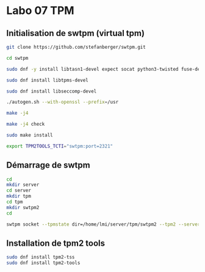 # Labo 07 TPM

## Initialisation de swtpm (virtual tpm)

```bash
git clone https://github.com/stefanberger/swtpm.git

cd swtpm

sudo dnf -y install libtasn1-devel expect socat python3-twisted fuse-devel glib2-devel gnutls-devel gnutls-utils gnutls json-glib-devel

sudo dnf install libtpms-devel

sudo dnf install libseccomp-devel

./autogen.sh --with-openssl --prefix=/usr

make -j4

make -j4 check

sudo make install

export TPM2TOOLS_TCTI="swtpm:port=2321"
```

## Démarrage de swtpm

```bash
cd
mkdir server
cd server
mkdir tpm 
cd tpm
mkdir swtpm2
cd
```



```bash
swtpm socket --tpmstate dir=/home/lmi/server/tpm/swtpm2 --tpm2 --server type=tcp,port=2321 --ctrl type=tcp,port=2322 --flags not-need-init,startup-clear
```

## Installation de tpm2 tools

```bash
sudo dnf install tpm2-tss
sudo dnf install tpm2-tools
```

